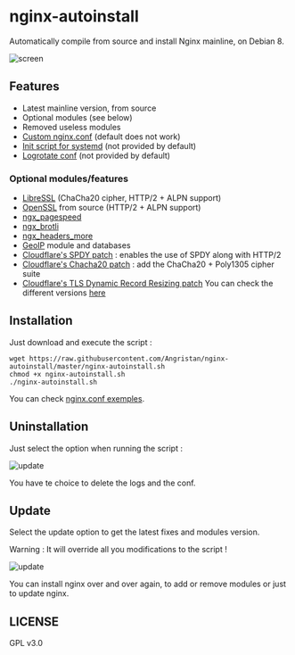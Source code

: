 # nginx-autoinstall
Automatically compile from source and install Nginx mainline, on Debian 8.

![screen](https://lut.im/0bANC53xTu/DIob0ZeX2wG2vdAW.png)
## Features
- Latest mainline version, from source
- Optional modules (see below)
- Removed useless modules
- [Custom nginx.conf](https://github.com/Angristan/nginx-autoinstall/blob/master/conf/nginx.conf) (default does not work)
- [Init script for systemd](https://github.com/Angristan/nginx-autoinstall/blob/master/conf/nginx.service) (not provided by default)
- [Logrotate conf](https://github.com/Angristan/nginx-autoinstall/blob/master/conf/nginx-logrotate) (not provided by default)

### Optional modules/features
- [LibreSSL](http://www.libressl.org/) (ChaCha20 cipher, HTTP/2 + ALPN support)
- [OpenSSL](https://www.openssl.org/) from source (HTTP/2 + ALPN support)
- [ngx_pagespeed](https://github.com/pagespeed/ngx_pagespeed)
- [ngx_brotli](https://github.com/google/ngx_brotli)
- [ngx_headers_more](https://github.com/openresty/headers-more-nginx-module)
- [GeoIP](http://dev.maxmind.com/geoip/geoip2/geolite2/) module and databases
- [Cloudflare's SPDY patch](https://blog.cloudflare.com/open-sourcing-our-nginx-http-2-spdy-code/) : enables the use of SPDY along with HTTP/2
- [Cloudflare's Chacha20 patch](https://blog.cloudflare.com/do-the-chacha-better-mobile-performance-with-cryptography/) : add the ChaCha20 + Poly1305 cipher suite
- [Cloudflare's TLS Dynamic Record Resizing patch](https://blog.cloudflare.com/optimizing-tls-over-tcp-to-reduce-latency/)
You can check the different versions [here](https://github.com/Angristan/nginx-autoinstall/tree/master/var)

## Installation

Just download and execute the script :
```
wget https://raw.githubusercontent.com/Angristan/nginx-autoinstall/master/nginx-autoinstall.sh
chmod +x nginx-autoinstall.sh
./nginx-autoinstall.sh
```

You can check [nginx.conf exemples](https://github.com/Angristan/nginx-autoinstall/tree/master/conf).

## Uninstallation

Just select the option when running the script :

![update](https://lut.im/Gbz5D0EH9Z/kbXb0nQ49NN52VI9.png)

You have te choice to delete the logs and the conf.

## Update

Select the update option to get the latest fixes and modules version. 

Warning : It will override all you modifications to the script !

![update](https://lut.im/CbjoOphOFa/RuLJ82QCnlnBIviW.png)

You can install nginx over and over again, to add or remove modules or just to update nginx.

## LICENSE

GPL v3.0
